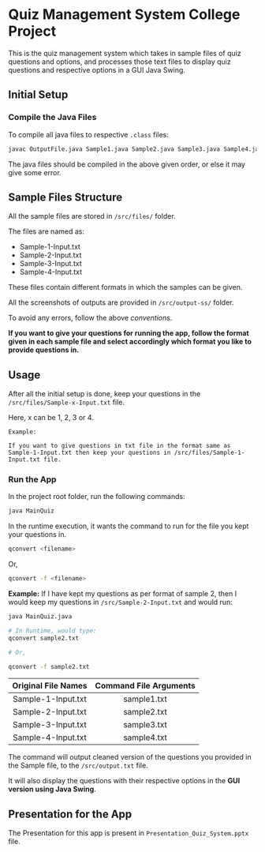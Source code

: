 # Quiz Management System College Project

This is the quiz management system which takes in sample files of quiz questions and options, and processes those text files to display quiz questions and respective options in a GUI Java Swing.

## Initial Setup

### Compile the Java Files

To compile all java files to respective `.class` files:

```sh
javac OutputFile.java Sample1.java Sample2.java Sample3.java Sample4.java QuizGUI.java MainQuiz.java
```

The java files should be compiled in the above given order, or else it may give some error.

## Sample Files Structure

All the sample files are stored in `/src/files/` folder.

The files are named as:
* Sample-1-Input.txt
* Sample-2-Input.txt
* Sample-3-Input.txt
* Sample-4-Input.txt

These files contain different formats in which the samples can be given.

All the screenshots of outputs are provided in `/src/output-ss/` folder.

To avoid any errors, follow the above *conventions*. 

**If you want to give your questions for running the app, follow the format given in each sample file and select accordingly which format you like to provide questions in.**

## Usage

After all the initial setup is done, keep your questions in the `/src/files/Sample-x-Input.txt` file. 

Here, x can be 1, 2, 3 or 4.

```
Example:

If you want to give questions in txt file in the format same as Sample-1-Input.txt then keep your questions in /src/files/Sample-1-Input.txt file.
```

### Run the App

In the project root folder, run the following commands:

```sh
java MainQuiz
```

In the runtime execution, it wants the command to run for the file you kept your questions in.

```sh
qconvert <filename>
```

Or,

```sh
qconvert -f <filename>
```

**Example:**
If I have kept my questions as per format of sample 2, then I would keep my questions in `/src/Sample-2-Input.txt` and would run:

```sh
java MainQuiz.java

# In Runtime, would type:
qconvert sample2.txt

# Or,

qconvert -f sample2.txt
```

| Original File Names | Command File Arguments
| :-------------: |:-------------:
| Sample-1-Input.txt | sample1.txt
| Sample-2-Input.txt | sample2.txt
| Sample-3-Input.txt | sample3.txt
| Sample-4-Input.txt | sample4.txt

The command will output cleaned version of the questions you provided in the Sample file, to the `/src/output.txt` file. 

It will also display the questions with their respective options in the **GUI version using Java Swing**.

## Presentation for the App

The Presentation for this app is present in `Presentation_Quiz_System.pptx` file.
